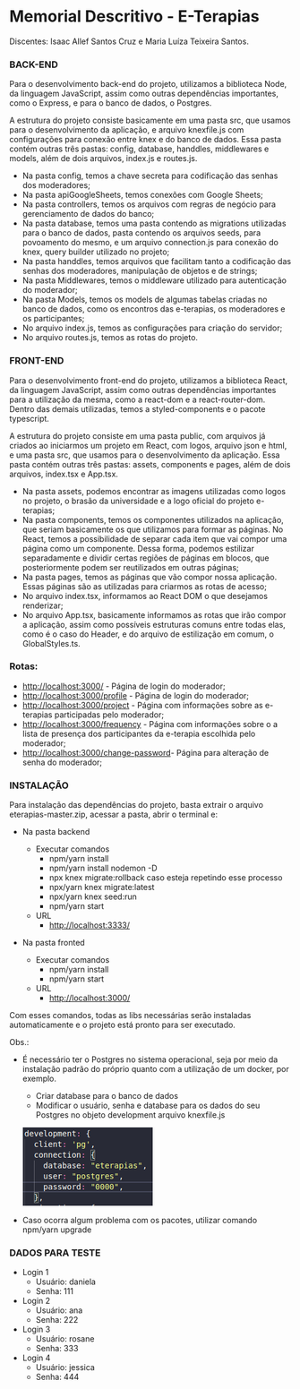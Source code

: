 # Memorial Descritivo - E-Terapias

Discentes: Isaac Allef Santos Cruz e Maria Luíza Teixeira Santos.

### BACK-END

Para o desenvolvimento back-end do projeto, utilizamos a biblioteca Node, da linguagem JavaScript, assim como outras dependências importantes, como o Express, e para o banco de dados, o Postgres.

A estrutura do projeto consiste basicamente em uma pasta src, que usamos para o desenvolvimento da aplicação, e arquivo knexfile.js com configurações para conexão entre knex e do banco de dados. Essa pasta contém outras três pastas: config, database, handdles, middlewares e models, além de dois arquivos, index.js e routes.js.

- Na pasta config, temos a chave secreta para codificação das senhas dos moderadores;
- Na pasta apiGoogleSheets, temos conexões com Google Sheets;
- Na pasta controllers, temos os arquivos com regras de negócio para gerenciamento de dados do banco;
- Na pasta database, temos uma pasta contendo as migrations utilizadas para o banco de dados, pasta contendo os arquivos seeds, para povoamento do mesmo, e um arquivo connection.js para conexão do knex, query builder utilizado no projeto;
- Na pasta handdles, temos arquivos que facilitam tanto a codificação das senhas dos moderadores, manipulação de objetos e de strings;
- Na pasta Middlewares, temos o middleware utilizado para autenticação do moderador;
- Na pasta Models, temos os models de algumas tabelas criadas no banco de dados, como os encontros das e-terapias, os moderadores e os participantes;
- No arquivo index.js, temos as configurações para criação do servidor;
- No arquivo routes.js, temos as rotas do projeto.

### FRONT-END

Para o desenvolvimento front-end do projeto, utilizamos a biblioteca React, da linguagem JavaScript, assim como outras dependências importantes para a utilização da mesma, como a react-dom e a react-router-dom. Dentro das demais utilizadas, temos a styled-components e o pacote typescript.

A estrutura do projeto consiste em uma pasta public, com arquivos já criados ao iniciarmos um projeto em React, com logos, arquivo json e html, e uma pasta src, que usamos para o desenvolvimento da aplicação. Essa pasta contém outras três pastas: assets, components e pages, além de dois arquivos, index.tsx e App.tsx.

- Na pasta assets, podemos encontrar as imagens utilizadas como logos no projeto, o brasão da universidade e a logo oficial do projeto e-terapias;
- Na pasta components, temos os componentes utilizados na aplicação, que seriam basicamente os que utilizamos para formar as páginas. No React, temos a possibilidade de separar cada item que vai compor uma página como um componente. Dessa forma, podemos estilizar separadamente e dividir certas regiões de páginas em blocos, que posteriormente podem ser reutilizados em outras páginas;
- Na pasta pages, temos as páginas que vão compor nossa aplicação. Essas páginas são as utilizadas para criarmos as rotas de acesso;
- No arquivo index.tsx, informamos ao React DOM o que desejamos renderizar;
- No arquivo App.tsx, basicamente informamos as rotas que irão compor a aplicação, assim como possíveis estruturas comuns entre todas elas, como é o caso do Header, e do arquivo de estilização em comum, o GlobalStyles.ts.

### Rotas:

- [http://localhost:3000/](http://localhost:3000/) - Página de login do moderador;
- [http://localhost:3000/profile](http://localhost:3000/profile) - Página de login do moderador;
- [http://localhost:3000/project](http://localhost:3000/project) - Página com informações sobre as e-terapias participadas pelo moderador;
- [http://localhost:3000/frequency](http://localhost:3000/frequency) - Página com informações sobre o a lista de presença dos participantes da e-terapia escolhida pelo moderador;
- [http://localhost:3000/change-password](http://localhost:3000/change-password)- Página para alteração de senha do moderador;

### INSTALAÇÃO

Para instalação das dependências do projeto, basta extrair o arquivo eterapias-master.zip, acessar a pasta, abrir o terminal e:

- Na pasta backend
    - Executar comandos
        - npm/yarn install
        - npm/yarn install nodemon -D
        - npx knex migrate:rollback caso esteja repetindo esse processo
        - npx/yarn knex migrate:latest
        - npx/yarn knex seed:run
        - npm/yarn start
    - URL
        - [http://localhost:3333/](http://localhost:3000/)

- Na pasta fronted
    - Executar comandos
        - npm/yarn install
        - npm/yarn start
    - URL
        - [http://localhost:3000/](http://localhost:3000/)

Com esses comandos, todas as libs necessárias serão instaladas automaticamente e o projeto está pronto para ser executado.

Obs.:

- É necessário ter o Postgres no sistema operacional, seja por meio da instalação padrão do próprio quanto com a utilização de um docker, por exemplo.
    - Criar database para o banco de dados
    - Modificar o usuário, senha e database para os dados do seu Postgres no objeto development arquivo knexfile.js

    ![Memorial%20Descritivo%20-%20E-Terapias/Screenshot_from_2020-12-11_22-15-49.png](Memorial%20Descritivo%20-%20E-Terapias/Screenshot_from_2020-12-11_22-15-49.png)

- Caso ocorra algum problema com os pacotes, utilizar comando npm/yarn upgrade

### DADOS PARA TESTE

- Login 1
    - Usuário: daniela
    - Senha: 111
- Login 2
    - Usuário: ana
    - Senha: 222
- Login 3
    - Usuário: rosane
    - Senha: 333
- Login 4
    - Usuário: jessica
    - Senha: 444